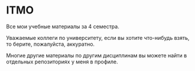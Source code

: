 # ITMO

Все мои учебные материалы за 4 семестра.

Уважаемые коллеги по университету, если вы хотите что-нибудь взять, то берите, пожалуйста, аккуратно.

Многие другие материалы по другим дисциплинам вы можете найти в отдельных репозиториях у меня в профиле.

